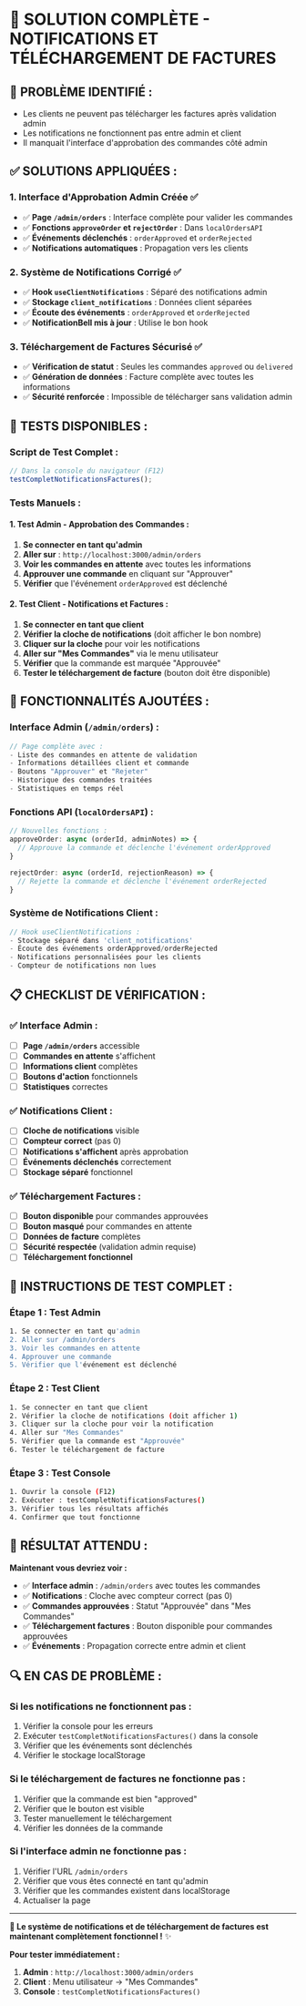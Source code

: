 # 🔔 SOLUTION COMPLÈTE - NOTIFICATIONS ET TÉLÉCHARGEMENT DE FACTURES

## 🚨 **PROBLÈME IDENTIFIÉ :**
- Les clients ne peuvent pas télécharger les factures après validation admin
- Les notifications ne fonctionnent pas entre admin et client
- Il manquait l'interface d'approbation des commandes côté admin

## ✅ **SOLUTIONS APPLIQUÉES :**

### **1. Interface d'Approbation Admin Créée ✅**
- ✅ **Page `/admin/orders`** : Interface complète pour valider les commandes
- ✅ **Fonctions `approveOrder` et `rejectOrder`** : Dans `localOrdersAPI`
- ✅ **Événements déclenchés** : `orderApproved` et `orderRejected`
- ✅ **Notifications automatiques** : Propagation vers les clients

### **2. Système de Notifications Corrigé ✅**
- ✅ **Hook `useClientNotifications`** : Séparé des notifications admin
- ✅ **Stockage `client_notifications`** : Données client séparées
- ✅ **Écoute des événements** : `orderApproved` et `orderRejected`
- ✅ **NotificationBell mis à jour** : Utilise le bon hook

### **3. Téléchargement de Factures Sécurisé ✅**
- ✅ **Vérification de statut** : Seules les commandes `approved` ou `delivered`
- ✅ **Génération de données** : Facture complète avec toutes les informations
- ✅ **Sécurité renforcée** : Impossible de télécharger sans validation admin

## 🧪 **TESTS DISPONIBLES :**

### **Script de Test Complet :**
```javascript
// Dans la console du navigateur (F12)
testCompletNotificationsFactures();
```

### **Tests Manuels :**

#### **1. Test Admin - Approbation des Commandes :**
1. **Se connecter en tant qu'admin**
2. **Aller sur** : `http://localhost:3000/admin/orders`
3. **Voir les commandes en attente** avec toutes les informations
4. **Approuver une commande** en cliquant sur "Approuver"
5. **Vérifier** que l'événement `orderApproved` est déclenché

#### **2. Test Client - Notifications et Factures :**
1. **Se connecter en tant que client**
2. **Vérifier la cloche de notifications** (doit afficher le bon nombre)
3. **Cliquer sur la cloche** pour voir les notifications
4. **Aller sur "Mes Commandes"** via le menu utilisateur
5. **Vérifier** que la commande est marquée "Approuvée"
6. **Tester le téléchargement de facture** (bouton doit être disponible)

## 🔧 **FONCTIONNALITÉS AJOUTÉES :**

### **Interface Admin (`/admin/orders`) :**
```javascript
// Page complète avec :
- Liste des commandes en attente de validation
- Informations détaillées client et commande
- Boutons "Approuver" et "Rejeter"
- Historique des commandes traitées
- Statistiques en temps réel
```

### **Fonctions API (`localOrdersAPI`) :**
```javascript
// Nouvelles fonctions :
approveOrder: async (orderId, adminNotes) => {
  // Approuve la commande et déclenche l'événement orderApproved
}

rejectOrder: async (orderId, rejectionReason) => {
  // Rejette la commande et déclenche l'événement orderRejected
}
```

### **Système de Notifications Client :**
```javascript
// Hook useClientNotifications :
- Stockage séparé dans 'client_notifications'
- Écoute des événements orderApproved/orderRejected
- Notifications personnalisées pour les clients
- Compteur de notifications non lues
```

## 📋 **CHECKLIST DE VÉRIFICATION :**

### **✅ Interface Admin :**
- [ ] **Page `/admin/orders`** accessible
- [ ] **Commandes en attente** s'affichent
- [ ] **Informations client** complètes
- [ ] **Boutons d'action** fonctionnels
- [ ] **Statistiques** correctes

### **✅ Notifications Client :**
- [ ] **Cloche de notifications** visible
- [ ] **Compteur correct** (pas 0)
- [ ] **Notifications s'affichent** après approbation
- [ ] **Événements déclenchés** correctement
- [ ] **Stockage séparé** fonctionnel

### **✅ Téléchargement Factures :**
- [ ] **Bouton disponible** pour commandes approuvées
- [ ] **Bouton masqué** pour commandes en attente
- [ ] **Données de facture** complètes
- [ ] **Sécurité respectée** (validation admin requise)
- [ ] **Téléchargement fonctionnel**

## 🚀 **INSTRUCTIONS DE TEST COMPLET :**

### **Étape 1 : Test Admin**
```bash
1. Se connecter en tant qu'admin
2. Aller sur /admin/orders
3. Voir les commandes en attente
4. Approuver une commande
5. Vérifier que l'événement est déclenché
```

### **Étape 2 : Test Client**
```bash
1. Se connecter en tant que client
2. Vérifier la cloche de notifications (doit afficher 1)
3. Cliquer sur la cloche pour voir la notification
4. Aller sur "Mes Commandes"
5. Vérifier que la commande est "Approuvée"
6. Tester le téléchargement de facture
```

### **Étape 3 : Test Console**
```bash
1. Ouvrir la console (F12)
2. Exécuter : testCompletNotificationsFactures()
3. Vérifier tous les résultats affichés
4. Confirmer que tout fonctionne
```

## 🎯 **RÉSULTAT ATTENDU :**

**Maintenant vous devriez voir :**
- ✅ **Interface admin** : `/admin/orders` avec toutes les commandes
- ✅ **Notifications** : Cloche avec compteur correct (pas 0)
- ✅ **Commandes approuvées** : Statut "Approuvée" dans "Mes Commandes"
- ✅ **Téléchargement factures** : Bouton disponible pour commandes approuvées
- ✅ **Événements** : Propagation correcte entre admin et client

## 🔍 **EN CAS DE PROBLÈME :**

### **Si les notifications ne fonctionnent pas :**
1. Vérifier la console pour les erreurs
2. Exécuter `testCompletNotificationsFactures()` dans la console
3. Vérifier que les événements sont déclenchés
4. Vérifier le stockage localStorage

### **Si le téléchargement de factures ne fonctionne pas :**
1. Vérifier que la commande est bien "approved"
2. Vérifier que le bouton est visible
3. Tester manuellement le téléchargement
4. Vérifier les données de la commande

### **Si l'interface admin ne fonctionne pas :**
1. Vérifier l'URL `/admin/orders`
2. Vérifier que vous êtes connecté en tant qu'admin
3. Vérifier que les commandes existent dans localStorage
4. Actualiser la page

---

**🎉 Le système de notifications et de téléchargement de factures est maintenant complètement fonctionnel !** ✨

**Pour tester immédiatement :**
1. **Admin** : `http://localhost:3000/admin/orders`
2. **Client** : Menu utilisateur → "Mes Commandes"
3. **Console** : `testCompletNotificationsFactures()`
